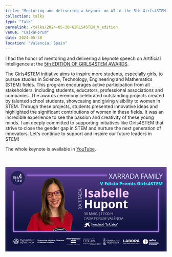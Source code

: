```yaml
---
title: "Mentoring and delivering a keynote on AI at the 5th Girls4STEM Awards"
collection: talks
type: "Talk"
permalink: /talks/2024-05-30-GIRLS4STEM_V_edition
venue: "CaixaForum"
date: 2024-05-30
location: "Valencia, Spain"
---
```


I had the honor of mentoring and delivering a keynote speech on Artificial Intelligence at the [5th EDITION OF GIRLS4STEM AWARDS](https://www.uv.es/girls4stem/InstrucSol2024.html).

The [Girls4STEM initiative](https://girls4stem.uv.es/#/principal) aims to inspire more students, especially girls, to pursue studies in Science, Technology, Engineering and Mathematics (STEM) fields. This program encourages active participation from all stakeholders, including students, educators, professional associations and companies. The awards ceremony celebrated outstanding projects created by talented school students, showcasing and giving visibility to women in STEM. Through these projects, students presented innovative ideas and highlighted the significant contributions of women in these fields. It was an incredible experience to see the passion and creativity of these young minds. I am deeply committed to supporting initiatives like Girls4STEM that strive to close the gender gap in STEM and nurture the next generation of innovators. Let's continue to support and inspire our future leaders in STEM!

The whole keynote is available in [YouTube](https://www.youtube.com/live/SSWYDxxfyuM?si=wmBuep-WerBTd0W5). 

<br> <br/><img src='/images/girls4stem.png'>
